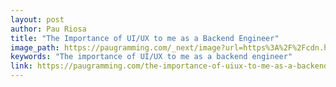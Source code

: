 ```yaml
---
layout: post
author: Pau Riosa
title: "The Importance of UI/UX to me as a Backend Engineer"
image_path: https://paugramming.com/_next/image?url=https%3A%2F%2Fcdn.hashnode.com%2Fres%2Fhashnode%2Fimage%2Funsplash%2FcZr2sgaxy3Q%2Fupload%2Fv1647434612054%2FpC0PKV6Ij.jpeg%3Fw%3D1600%26h%3D840%26fit%3Dcrop%26crop%3Dentropy%26auto%3Dcompress%2Cformat%26format%3Dwebp&w=3840&q=75
keywords: "The importance of UI/UX to me as a backend engineer"
link: https://paugramming.com/the-importance-of-uiux-to-me-as-a-backend-engineer
---
```

